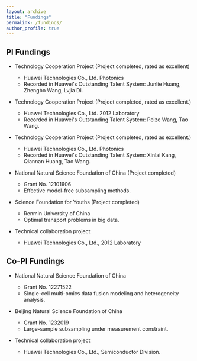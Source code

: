 ```yaml
---
layout: archive
title: "Fundings"
permalink: /fundings/
author_profile: true
---
```


## PI Fundings
- Technology Cooperation Project (Project completed, rated as excellent)  
  - Huawei Technologies Co., Ltd. Photonics
  - Recorded in Huawei's Outstanding Talent System: Junlie Huang, Zhengbo Wang, Lvjia Di. 

- Technology Cooperation Project (Project completed, rated as excellent.)  
  - Huawei Technologies Co., Ltd. 2012 Laboratory 
  - Recorded in Huawei's Outstanding Talent System: Peize Wang, Tao Wang.

- Technology Cooperation Project (Project completed, rated as excellent.)  
  - Huawei Technologies Co., Ltd. Photonics 
  - Recorded in Huawei's Outstanding Talent System: Xinlai Kang, Qiannan Huang, Tao Wang.

- National Natural Science Foundation of China (Project completed)  
  - Grant No. 12101606  
  - Effective model-free subsampling methods. 
  
- Science Foundation for Youths (Project completed)
  - Renmin University of China  
  - Optimal transport problems in big data. 

- Technical collaboration project
  - Huawei Technologies Co., Ltd., 2012 Laboratory
  
## Co-PI Fundings

- National Natural Science Foundation of China  
  - Grant No. 12271522  
  - Single-cell multi-omics data fusion modeling and heterogeneity analysis.

- Beijing Natural Science Foundation of China
  - Grant No. 1232019  
  - Large-sample subsampling under measurement constraint.

- Technical collaboration project
  - Huawei Technologies Co., Ltd., Semiconductor Division.


